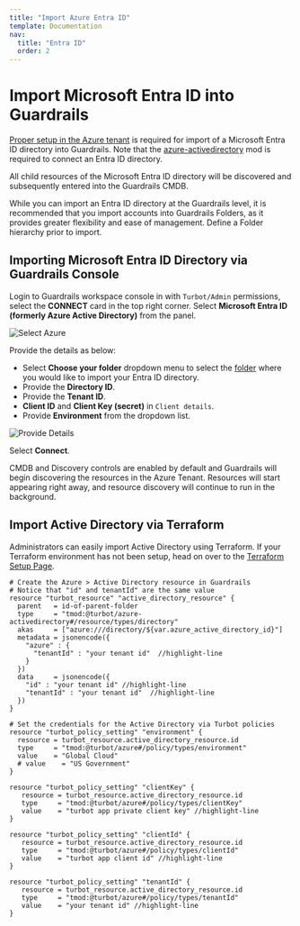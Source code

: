 ```yaml
---
title: "Import Azure Entra ID"
template: Documentation
nav:
  title: "Entra ID"
  order: 2
---
```


# Import Microsoft Entra ID into Guardrails

[Proper setup in the Azure tenant](integrations/azure/import) is required for
import of a Microsoft Entra ID directory into Guardrails. Note that the [azure-activedirectory](https://hub.guardrails.turbot.com/mods/azure/mods/azure-activedirectory) mod is required to
connect an Entra ID directory.

All child resources of the Microsoft Entra ID directory will be discovered and subsequently entered into the Guardrails CMDB.

While you can import an Entra ID directory at the Guardrails level, it is recommended that you import accounts into Guardrails Folders, as it provides greater flexibility and ease of management. Define a Folder hierarchy prior to import.

## Importing Microsoft Entra ID Directory via Guardrails Console

Login to Guardrails workspace console in with `Turbot/Admin` permissions, select the  **CONNECT** card in the top right corner. Select **Microsoft Entra ID (formerly Azure Active Directory)** from the panel.

![Select Azure](/images/docs/guardrails/guides/azure/import/active-directory/select-ms-entra-id.png)

Provide the details as below:

- Select **Choose your folder** dropdown menu to select the [folder](/guardrails/docs/concepts/resources/hierarchy#folders) where you would like to import your Entra ID directory.
- Provide the **Directory ID**.
- Provide the **Tenant ID**.
- **Client ID** and **Client Key (secret)** in `Client details`.
- Provide **Environment** from the dropdown list.

![Provide Details](/images/docs/guardrails/guides/azure/import/active-directory/active-directory-tenant-details.png)

Select **Connect**.

CMDB and Discovery controls are enabled by default and Guardrails will begin discovering the resources in the Azure Tenant. Resources will start appearing right away, and resource discovery will continue to run in the background.

## Import Active Directory via Terraform

Administrators can easily import Active Directory using Terraform. If your Terraform environment has not been setup, head on over to the
[Terraform Setup Page](reference/terraform/setup).

```hcl
# Create the Azure > Active Directory resource in Guardrails
# Notice that "id" and tenantId" are the same value
resource "turbot_resource" "active_directory_resource" {
  parent   = id-of-parent-folder
  type     = "tmod:@turbot/azure-activedirectory#/resource/types/directory"
  akas     = ["azure:///directory/${var.azure_active_directory_id}"]
  metadata = jsonencode({
    "azure" : {
      "tenantId" : "your tenant id"  //highlight-line
    }
  })
  data     = jsonencode({
    "id" : "your tenant id" //highlight-line
    "tenantId" : "your tenant id"  //highlight-line
  })
}

# Set the credentials for the Active Directory via Turbot policies
resource "turbot_policy_setting" "environment" {
  resource = turbot_resource.active_directory_resource.id
  type     = "tmod:@turbot/azure#/policy/types/environment"
  value    = "Global Cloud"
  # value    = "US Government"
}

resource "turbot_policy_setting" "clientKey" {
   resource = turbot_resource.active_directory_resource.id
   type     = "tmod:@turbot/azure#/policy/types/clientKey"
   value    = "turbot app private client key" //highlight-line
}

resource "turbot_policy_setting" "clientId" {
   resource = turbot_resource.active_directory_resource.id
   type     = "tmod:@turbot/azure#/policy/types/clientId"
   value    = "turbot app client id" //highlight-line
}

resource "turbot_policy_setting" "tenantId" {
   resource = turbot_resource.active_directory_resource.id
   type     = "tmod:@turbot/azure#/policy/types/tenantId"
   value    = "your tenant id" //highlight-line
}
```
